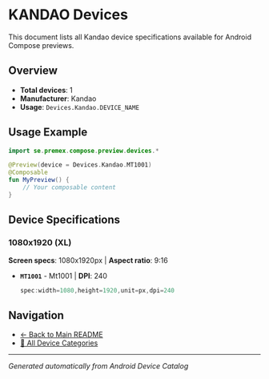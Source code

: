 # KANDAO Devices

This document lists all Kandao device specifications available for Android Compose previews.

## Overview

- **Total devices**: 1
- **Manufacturer**: Kandao
- **Usage**: `Devices.Kandao.DEVICE_NAME`

## Usage Example

```kotlin
import se.premex.compose.preview.devices.*

@Preview(device = Devices.Kandao.MT1001)
@Composable
fun MyPreview() {
    // Your composable content
}
```

## Device Specifications

### 1080x1920 (XL)

**Screen specs**: 1080x1920px | **Aspect ratio**: 9:16

- **`MT1001`** - Mt1001 | **DPI**: 240
  ```kotlin
  spec:width=1080,height=1920,unit=px,dpi=240
  ```

## Navigation

- [← Back to Main README](../../README.md)
- [📱 All Device Categories](../README.md)

---
*Generated automatically from Android Device Catalog*
